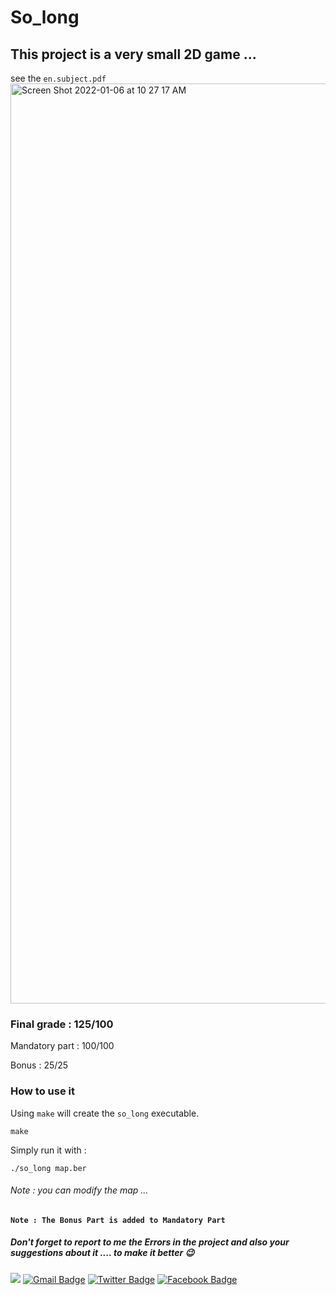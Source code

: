 # So_long
## This project is a very small 2D game ...
  see the ``en.subject.pdf``
<img width="1472" alt="Screen Shot 2022-01-06 at 10 27 17 AM" src="https://user-images.githubusercontent.com/94039533/148361144-19443763-df42-4da3-b761-4aa15ca87a46.png">
### Final grade : 125/100

Mandatory part : 100/100

Bonus : 25/25

### How to use it

Using ``make`` will create the ``so_long`` executable.
```
make
```

Simply run it with :

```
./so_long map.ber
```
###### Note : you can modify the map ...
#### ``Note : The Bonus Part is added to Mandatory Part``


##### Don't forget to report to me the Errors in the project and also your suggestions about it .... to make it better 😉
 <a href="https://github.com/C0M-M4ND0" target="_blank"><img src="https://img.shields.io/badge/github-000000?style=flat-square&logo=Github&logoColor=white"/></a>
[![Gmail Badge](https://img.shields.io/badge/-Gmail-d14836?style=flat-square&logo=Gmail&logoColor=white&link=mailto:omarabdelhadi1337@gmail.com)](mailto:omarabdelhadi1337@gmail.com)
[![Twitter Badge](https://img.shields.io/badge/-Twitter-1c89f0?style=flat-square&logo=twitter&logoColor=white&link=https://twitter.com/C0M_M4ND0/)](https://twitter.com/C0M_M4ND0/) 
[![Facebook Badge](https://img.shields.io/badge/-Facebook-1c89f0?style=flat-square&logo=facebook&logoColor=white&link=https://www.facebook.com/profile.php?id=100086280574052)](https://www.facebook.com/profile.php?id=100086280574052)
